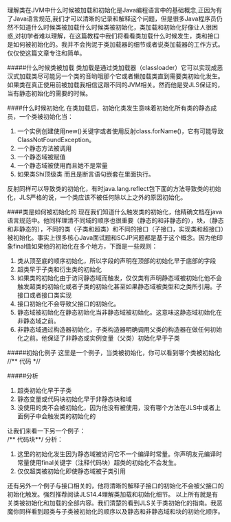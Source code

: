 理解类在JVM中什么时候被加载和初始化是Java编程语言中的基础概念,正因为有了Java语言规范,我们才可以清晰的记录和解释这个问题，但是很多Java程序员仍然不知道什么时候类被加载什么时候类被初始化，类加载和初始化好像让人很困惑,对初学者难以理解，在这篇教程中我们将看看类加载什么时候发生，类和接口是如何被初始化的。我并不会拘泥于类加载器的细节或者说类加载器的工作方式。仅仅使这篇文章专注和简单。  

#####什么时候类被加载
类加载是通过类加载器（classloader）它可以实现成恶汉式加载类尽可能另一个类的音哟哦那个它或者懒加载类直到需要类初始化发生。如果类在真正使用前被加载我相信这跟不同的JVM相关。然而他是受JLS保证的，当有静态初始化的需要的时候。  

####什么时候初始化
在类加载后，初始化类发生意味着初始化所有类的静态成员，一个类被初始化当：  

1. 一个实例创建使用new()关键字或者使用反射class.forName()，它有可能导致 ClassNotFoundException。  
2. 一个静态方法被调用
3. 一个静态域被赋值
4. 一个静态域被使用而且她不是常量
5. 如果类Shi顶级类 而且是断言语句嵌套在里面执行。

反射同样可以导致类的初始化，有时java.lang.reflect包下面的方法导致类的初始化，JLS严格的说，一个类应该不被任何除以上之外的原因初始化。  

####类是如何被初始化的
现在我们知道什么触发类的初始化，他精确文档在java语言规范中。他同样理清不同域的顺序也很重要（静态的和非静态的），块，（静态和非静态的），不同的类（子类和超类）和不同的接口（子接口，实现类和超接口）被初始化。事实上很多核心Java面试题和SCJP问题都是基于这个概念。因为他印象final值如果他的初始化在多个地方，下面是一些规则：  

1. 类从顶至底的顺序初始化，所以字段的声明在顶部的初始化早于底部的字段
2. 超类早于子类和衍生类的初始化
3. 如果类的初始化由于访问静态域而触发，仅仅类有声明静态域被初始化他不会触发超类的初始化或者子类的初始化甚至如果静态域被类型和之类所引用。子接口或者接口类实现
4. 接口初始化不会导致父接口的初始化。
5. 静态域被初始化在静态初始化当非静态域被初始化。这意味这静态域初始化在非静态域之前。  
6. 非静态域通过构造器初始化，子类构造器明确调用父类的构造器在做任何初始化之前。他保证了非静态或实例变量（父类）初始化早于子类

#####初始化例子
这里是一个例子，当类被初始化，你可以看到哪个类被初始化  
//**
代码
*//

#####分析
1. 超类初始化早于子类
2. 静态变量或代码块初始化早于非静态块和域
3. 没使用的类不会被初始化，因为他没有被使用，没有哪个方法在JLS中或者上面例子中会触发类的初始化的

让我们来看一下另一个例子：  
/** 代码块**/
分析：
1. 这里的初始化发生因为静态域被访问它不一个编译时常量。你声明友元编译时常量使用final关键字（注释代码块）超类的初始化不会发生。
2. 仅仅超类被初始化即使静态域被子类引用

还有另外一个例子与接口相关的，他将清晰的解释子接口的初始化不会被父接口的初始化触发。强烈推荐阅读JLS14.4理解类加载和初始化细节。
以上所有就是有关类被初始化和加载的全部内容。我们清楚的看到JLS关于类初始化的指南。我恶魔你同样看到超类与子类被初始化的顺序以及静态和非静态域和块的初始化顺序。  




